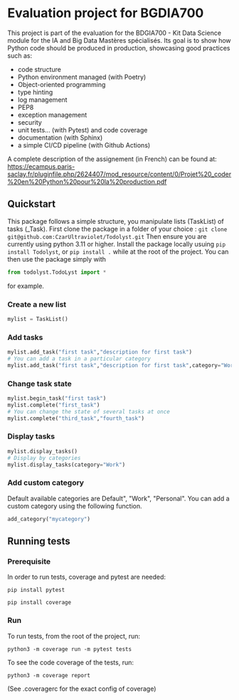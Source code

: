 # Evaluation project for BGDIA700

This project is part of the evaluation for the BDGIA700 - Kit Data Science module for the IA and Big Data Mastères spécialisés.
Its goal is to show how Python code should be produced in production, showcasing good practices such as:
 - code structure
 - Python environment managed (with Poetry)
 - Object-oriented programming
 - type hinting
 - log management
 - PEP8
 - exception management
 - security
 - unit tests... (with Pytest) and code coverage
 - documentation (with Sphinx)
 - a simple CI/CD pipeline (with Github Actions)

A complete description of the assignement (in French) can be found at: https://ecampus.paris-saclay.fr/pluginfile.php/2624407/mod_resource/content/0/Projet%20_coder%20en%20Python%20pour%20la%20production.pdf

## Quickstart

This package follows a simple structure, you manipulate lists (TaskList) of tasks (_Task).
First clone the package in a folder of your choice : `git clone git@github.com:CzarUltraviolet/Todolyst.git`
Then ensure you are currently using python 3.11 or higher.
Install the package locally usuing `pip install Todolyst`, or `pip install .` while at the root of the project.
You can then use the package simply with 
```py
from todolyst.TodoLyst import *

```
for example.


### Create a new list
```py
mylist = TaskList()
```

### Add tasks
```py
mylist.add_task("first task","description for first task")
# You can add a task in a particular category
mylist.add_task("first task","description for first task",category="Work")
```

### Change task state
```py
mylist.begin_task("first task")
mylist.complete("first_task")
# You can change the state of several tasks at once
mylist.complete("third_task","fourth_task")
```

### Display tasks
```py
mylist.display_tasks()
# Display by categories
mylist.display_tasks(category="Work")
```

### Add custom  category
Default available categories are Default", "Work", "Personal". You can add a custom category using the following function.
```py
add_category("mycategory")
```



## Running tests

### Prerequisite
In order to run tests, coverage and pytest are needed:

`pip install pytest`

`pip install coverage`

### Run
To run tests, from the root of the project, run:

`python3 -m coverage run -m pytest tests`

To see the code coverage of the tests, run:

`python3 -m coverage report`

(See .coveragerc for the exact config of coverage)
